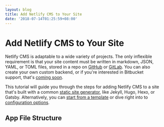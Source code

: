 ```yaml
---
layout: blog
title: Add Netlify CMS to Your Site
date: '2018-07-14T01:25:59+08:00'
---
```

# Add Netlify CMS to Your Site

Netlify CMS is adaptable to a wide variety of projects. The only inflexible requirement is that your site content must be written in markdown, JSON, YAML, or TOML files, stored in a repo on [GitHub](https://github.com/) or [GitLab](https://about.gitlab.com/). You can also create your own custom backend, or if you're interested in Bitbucket support, that's [coming soon](https://github.com/netlify/netlify-cms/pull/525).

This tutorial will guide you through the steps for adding Netlify CMS to a site that's built with a common [static site generator](https://www.staticgen.com/), like Jekyll, Hugo, Hexo, or Gatsby. Alternatively, you can [start from a template](https://www.netlifycms.org/docs/start-with-a-template) or dive right into to [configuration options](https://www.netlifycms.org/docs/configuration-options).

## App File Structure
